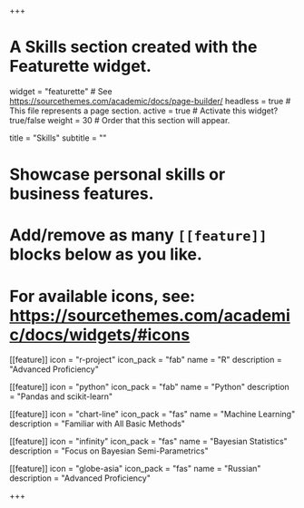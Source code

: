 +++
# A Skills section created with the Featurette widget.
widget = "featurette"  # See https://sourcethemes.com/academic/docs/page-builder/
headless = true  # This file represents a page section.
active = true  # Activate this widget? true/false
weight = 30  # Order that this section will appear.

title = "Skills"
subtitle = ""

# Showcase personal skills or business features.
# 
# Add/remove as many `[[feature]]` blocks below as you like.
# 
# For available icons, see: https://sourcethemes.com/academic/docs/widgets/#icons

[[feature]]
  icon = "r-project"
  icon_pack = "fab"
  name = "R"
  description = "Advanced Proficiency"
  
[[feature]]
  icon = "python"
  icon_pack = "fab"
  name = "Python"
  description = "Pandas and scikit-learn"
  
[[feature]]
  icon = "chart-line"
  icon_pack = "fas"
  name = "Machine Learning"
  description = "Familiar with All Basic Methods"  
  
[[feature]]
  icon = "infinity"
  icon_pack = "fas"
  name = "Bayesian Statistics"
  description = "Focus on Bayesian Semi-Parametrics"

[[feature]]
  icon = "globe-asia"
  icon_pack = "fas"
  name = "Russian"
  description = "Advanced Proficiency"

+++
